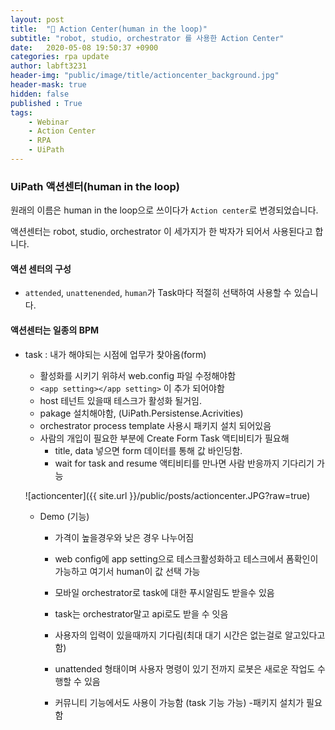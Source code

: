 ```yaml
---
layout: post
title:  "👊 Action Center(human in the loop)"
subtitle: "robot, studio, orchestrator 를 사용한 Action Center" 
date:   2020-05-08 19:50:37 +0900
categories: rpa update
author: labft3231
header-img: "public/image/title/actioncenter_background.jpg"
header-mask: true
hidden: false
published : True
tags:
    - Webinar
    - Action Center
    - RPA
    - UiPath
---
```



### UiPath 액션센터(human in the loop) 

원래의 이름은 human in the loop으로 쓰이다가 `Action center`로 변경되었습니다.

액션센터는 robot, studio, orchestrator 이 세가지가 한 박자가 되어서 사용된다고 합니다.



#### 액션 센터의 구성

- `attended`, `unattenended`, `human`가 Task마다 적절히 선택하여 사용할 수 있습니다.



#### 액션센터는 일종의 BPM

- task : 내가 해야되는 시점에 업무가 찾아옴(form)

  - 활성화를 시키기 위햐서 web.config 파일 수정해야함
  - ```<app setting></app setting>``` 이 추가 되어야함
  - host 테넌트 있을때 테스크가 활성화 될거임.
  - pakage 설치해야함, (UiPath.Persistense.Acrivities)
  - orchestrator process template 사용시 패키지 설치 되어있음
  - 사람의 개입이 필요한 부분에 Create Form Task 액티비티가 필요해
    - title, data 넣으면 form 데이터를 통해 값 바인딩함.
    - wait for task and resume 액티비티를 만나면 사람 반응까지 기다리기 가능


  
   ![actioncenter]({{ site.url }}/public/posts/actioncenter.JPG?raw=true)

  

  - Demo (기능)

    - 가격이 높을경우와 낮은 경우 나누어짐

    - web config에 app setting으로 테스크활성화하고 테스크에서 폼확인이 가능하고 여기서 human이 값 선택 가능 

    - 모바일 orchestrator로 task에 대한 푸시알림도 받을수 있음

    - task는 orchestrator말고 api로도 받을 수 잇음

    - 사용자의 입력이 있을때까지 기다림(최대 대기 시간은 없는걸로 알고있다고함)

    - unattended 형태이며 사용자 명령이 있기 전까지 로봇은 새로운 작업도 수행할 수 있음

    - 커뮤니티 기능에서도 사용이 가능함 (task 기능 가능) -패키지 설치가 필요함

      
